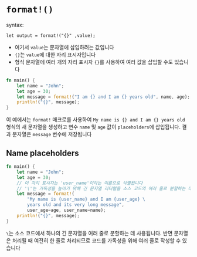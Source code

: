 # `format!()`

syntax:

`let output = format!("{}" ,value);`

- 여기서 `value`는 문자열에 삽입하려는 값입니다
- `{}`는 `value`에 대한 자리 표시자입니다
- 형식 문자열에 여러 개의 자리 표시자 `{}`를 사용하여 여러 값을 삽입할 수도 있습니다

```rust
fn main() {
    let name = "John";
    let age = 30;
    let message = format!("I am {} and I am {} years old", name, age);
    println!("{}", message);
}
```

이 예에서는 `format!` 매크로를 사용하여 `My name is {} and I am {} years old` 형식의 새 문자열을 생성하고 변수 `name` 및 `age` 값이 `placeholders`에 삽입됩니다. 결과 문자열은 `message` 변수에 저장됩니다



## Name placeholders

```rust
fn main() {
    let name = "John";
    let age = 30;
    // 이 자리 표시자는 'user_name'이라는 이름으로 식별됩니다
    // '\'는 가독성을 높이기 위해 긴 문자열 리터럴을 소스 코드의 여러 줄로 분할하는 데 도움이 됩니다
    let message = format!(
        "My name is {user_name} and I am {user_age} \
        years old and its very long message",
        user_age=age, user_name=name);
    println!("{}", message);
}
```

`\`는 소스 코드에서 하나의 긴 문자열을 여러 줄로 분할하는 데 사용됩니다. 반면 문자열은 처리될 때 여전히 한 줄로 처리되므로 코드를 가독성을 위해 여러 줄로 작성할 수 있습니다